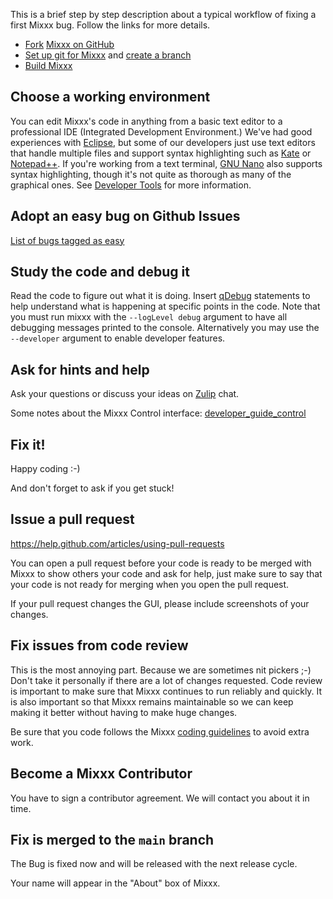 This is a brief step by step description about a typical workflow of
fixing a first Mixxx bug. Follow the links for more details.
- [Fork](https://help.github.com/articles/fork-a-repo) [Mixxx on GitHub](https://github.com/mixxxdj/mixxx)
- [Set up git for Mixxx](home#using-git) and [create a branch](https://neval8.wordpress.com/2013/07/07/en-typical-workflow-with-github-on-shared-project)
- [Build Mixxx](home#compile-mixxx-from-source-code)

## Choose a working environment

You can edit Mixxx's code in anything from a basic text editor to a
professional IDE (Integrated Development Environment.) We've had good
experiences with [Eclipse](eclipse), but some of our developers just use
text editors that handle multiple files and support syntax highlighting
such as [Kate](https://www.kde.org/applications/utilities/kate) or
[Notepad++](http://notepad-plus-plus.org/). If you're working from a
text terminal, [GNU Nano](http://www.nano-editor.org/) also supports
syntax highlighting, though it's not quite as thorough as many of the
graphical ones. See [Developer Tools](Developer%20Tools) for more
information.

## Adopt an easy bug on Github Issues

[List of bugs tagged as easy](https://github.com/mixxxdj/mixxx/issues?q=is%3Aopen+is%3Aissue+label%3Aeasy)

## Study the code and debug it

Read the code to figure out what it is doing. Insert
[qDebug](http://doc.qt.io/qt-4.8/qdebug.html) statements to help
understand what is happening at specific points in the code. Note that
you must run mixxx with the `--logLevel debug` argument to have all
debugging messages printed to the console. Alternatively you may use the `--developer` argument to enable developer features. 

## Ask for hints and help

Ask your questions or discuss your ideas on
[Zulip](https://mixxx.zulipchat.com) chat.

Some notes about the Mixxx Control interface:
[developer\_guide\_control](developer_guide_control)

## Fix it\!

Happy coding :-)

And don't forget to ask if you get stuck\!

## Issue a pull request

<https://help.github.com/articles/using-pull-requests>

You can open a pull request before your code is ready to be merged with
Mixxx to show others your code and ask for help, just make sure to say
that your code is not ready for merging when you open the pull request.

If your pull request changes the GUI, please include screenshots of your
changes.

## Fix issues from code review

This is the most annoying part. Because we are sometimes nit pickers ;-)
Don't take it personally if there are a lot of changes requested. Code
review is important to make sure that Mixxx continues to run reliably
and quickly. It is also important so that Mixxx remains maintainable so
we can keep making it better without having to make huge changes.

Be sure that you code follows the Mixxx [coding
guidelines](coding%20guidelines) to avoid extra work.

## Become a Mixxx Contributor

You have to sign a contributor agreement. We will contact you about it
in time.

## Fix is merged to the `main` branch

The Bug is fixed now and will be released with the next release cycle.

Your name will appear in the "About" box of Mixxx.
